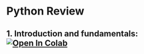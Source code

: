 
# Python Review
## 1. Introduction and fundamentals: [![Open In Colab](https://colab.research.google.com/assets/colab-badge.svg)](http://colab.research.google.com/github/Mjrovai/UNIFEI-IESTI01-T01-2021.1/blob/main/00_Curso_Folder/1_Fundamentals/Class_4/notebooks/1_python_Intro.ipynb)
